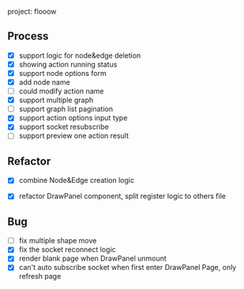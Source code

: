 project: flooow


## Process
- [X] support logic for node&edge deletion
- [X] showing action running status
- [X] support node options form
- [X] add node name
- [ ] could modify action name
- [X] support multiple graph
- [ ] support graph list pagination
- [X] support action options input type
- [X] support socket resubscribe
- [ ] support preview one action result

## Refactor
- [X] combine Node&Edge creation logic
- [X] refactor DrawPanel component, split register logic to others file


## Bug
- [ ] fix multiple shape move
- [X] fix the socket reconnect logic
- [X] render blank page when DrawPanel unmount
- [X] can't auto subscribe socket when first enter DrawPanel Page, only refresh page
